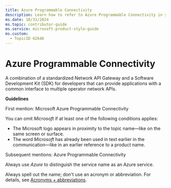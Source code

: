 ```yaml
---
title: Azure Programmable Connectivity
description: Learn how to refer to Azure Programmable Connectivity in your content.
ms.date: 10/31/2024
ms.topic: contributor-guide
ms.service: microsoft-product-style-guide
ms.custom:
  - TopicID 62646
---
```



# Azure Programmable Connectivity

A combination of a standardized Network API Gateway and a Software Development Kit (SDK) for developers that can provide applications with a common interface to multiple operator network APIs.   

**Guidelines**

First mention: Microsoft Azure Programmable Connectivity  

You can omit *Microsoft* if at least one of the following conditions applies:  

- The Microsoft logo appears in proximity to the topic name—like on the same screen or surface.  
- The word *Microsoft* has already been used in text earlier in the communication—like in an earlier reference to a product name.  

Subsequent mentions: Azure Programmable Connectivity  

Always use *Azure* to distinguish the service name as an Azure service.  

Always spell out the name; don't use an acronym or abbreviation. For details, see [Acronyms + abbreviations](~\acronyms-and-abbreviations.md).  

  